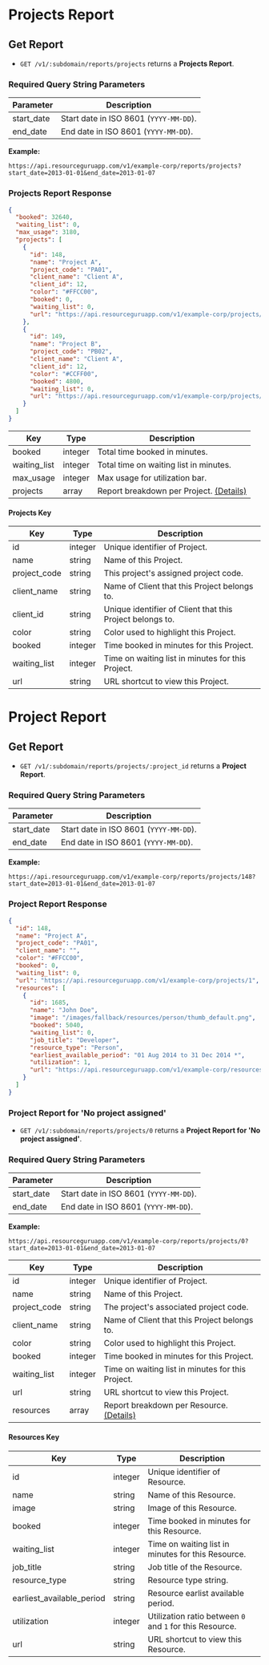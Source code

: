 # Projects Report

## Get Report

* `GET /v1/:subdomain/reports/projects` returns a **Projects Report**.

### Required Query String Parameters

|Parameter | Description|
|---|---|
|start_date | Start date in ISO 8601 (`YYYY-MM-DD`).|
|end_date | End date in ISO 8601 (`YYYY-MM-DD`).|

**Example:**

```
https://api.resourceguruapp.com/v1/example-corp/reports/projects?start_date=2013-01-01&end_date=2013-01-07
```

### Projects Report Response

```json
{
  "booked": 32640,
  "waiting_list": 0,
  "max_usage": 3180,
  "projects": [
    {
      "id": 148,
      "name": "Project A",
      "project_code": "PA01",
      "client_name": "Client A",
      "client_id": 12,
      "color": "#FFCC00",
      "booked": 0,
      "waiting_list": 0,
      "url": "https://api.resourceguruapp.com/v1/example-corp/projects/1",
    },
    {
      "id": 149,
      "name": "Project B",
      "project_code": "PB02",
      "client_name": "Client A",
      "client_id": 12,
      "color": "#CCFF00",
      "booked": 4800,
      "waiting_list": 0,
      "url": "https://api.resourceguruapp.com/v1/example-corp/projects/2",
    }
  ]
}
```

|Key | Type | Description|
|---|---|---|
|booked | integer | Total time booked in minutes.|
|waiting_list | integer | Total time on waiting list in minutes.|
|max_usage | integer | Max usage for utilization bar. |
|projects | array | Report breakdown per Project. [(Details)](#projects-key)|

#### Projects Key

|Key | Type | Description|
|---|---|---|
|id  | integer | Unique identifier of Project.|
|name | string | Name of this Project.|
|project_code|string|This project's assigned project code.|
|client_name | string | Name of Client that this Project belongs to.|
|client_id | string | Unique identifier of Client that this Project belongs to. |
|color | string | Color used to highlight this Project.|
|booked | integer | Time booked in minutes for this Project.|
|waiting_list | integer | Time on waiting list in minutes for this Project.|
|url | string | URL shortcut to view this Project.|

# Project Report

## Get Report

* `GET /v1/:subdomain/reports/projects/:project_id` returns a **Project Report**.

### Required Query String Parameters

|Parameter | Description|
|---|---|
|start_date | Start date in ISO 8601 (`YYYY-MM-DD`).|
|end_date | End date in ISO 8601 (`YYYY-MM-DD`).|

**Example:**

```
https://api.resourceguruapp.com/v1/example-corp/reports/projects/148?start_date=2013-01-01&end_date=2013-01-07
```

### Project Report Response

```json
{
  "id": 148,
  "name": "Project A",
  "project_code": "PA01",
  "client_name": "",
  "color": "#FFCC00",
  "booked": 0,
  "waiting_list": 0,
  "url": "https://api.resourceguruapp.com/v1/example-corp/projects/1",
  "resources": [
    {
      "id": 1685,
      "name": "John Doe",
      "image": "/images/fallback/resources/person/thumb_default.png",
      "booked": 5040,
      "waiting_list": 0,
      "job_title": "Developer",
      "resource_type": "Person",
      "earliest_available_period": "01 Aug 2014 to 31 Dec 2014 *",
      "utilization": 1,
      "url": "https://api.resourceguruapp.com/v1/example-corp/resources/1685"
    }
  ]
}
```

### Project Report for 'No project assigned'

* `GET /v1/:subdomain/reports/projects/0` returns a **Project Report for 'No project assigned'**.

### Required Query String Parameters

|Parameter | Description|
|---|---|
|start_date | Start date in ISO 8601 (`YYYY-MM-DD`).|
|end_date | End date in ISO 8601 (`YYYY-MM-DD`).|

**Example:**

```
https://api.resourceguruapp.com/v1/example-corp/reports/projects/0?start_date=2013-01-01&end_date=2013-01-07
```

|Key | Type | Description|
|---|---|---|
|id  | integer | Unique identifier of Project.|
|name | string | Name of this Project.|
|project_code|string|The project's associated project code.|
|client_name | string | Name of Client that this Project belongs to.|
|color | string | Color used to highlight this Project.|
|booked | integer | Time booked in minutes for this Project.|
|waiting_list | integer | Time on waiting list in minutes for this Project.|
|url | string | URL shortcut to view this Project.|
|resources | array | Report breakdown per Resource. [(Details)](#resources-key)|

#### Resources Key

|Key | Type | Description|
|---|---|---|
|id | integer | Unique identifier of Resource.|
|name | string | Name of this Resource.|
|image | string | Image of this Resource.|
|booked | integer | Time booked in minutes for this Resource.|
|waiting_list | integer | Time on waiting list in minutes for this Resource.|
|job_title | string | Job title of the Resource.|
|resource_type | string | Resource type string.|
|earliest_available_period | string | Resource earlist available period.|
|utilization | integer | Utilization ratio between `0` and `1` for this Resource.|
|url | string | URL shortcut to view this Resource.|
